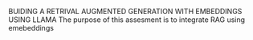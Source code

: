 BUIDING A RETRIVAL AUGMENTED GENERATION WITH EMBEDDINGS USING LLAMA
The purpose of this assesment is to integrate RAG using emebeddings 
